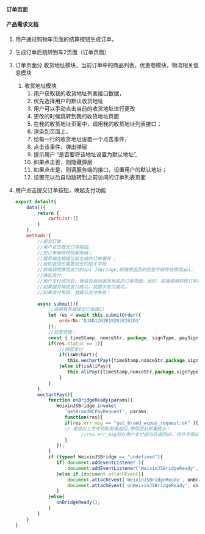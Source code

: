 #### 订单页面

#### 产品需求文档

1. 用户通过购物车页面的结算按钮生成订单，
2. 生成订单后跳转到车2页面（订单页面）
3. 订单页面分 收货地址模块，当前订单中的商品列表，优惠卷模块，物流相关信息模块
   1. 收货地址模块
      1. 用户获取我的收货地址列表接口数据，
      2. 优先选择用户的默认收货地址
      3. 用户可以手动点击当前的收货地址进行更改
      4. 更改的时候跳转到我的收货地址页面
      5. 在我的收货地址页面中，调用我的收货地址列表接口；
      6. 渲染到页面上，
      7. 给每一行的收货地址设置一个点击事件，
      8. 点击该事件，弹出弹层
      9. 提示用户 “是否要将该地址设置为默认地址”,
      10. 如果点击否，则隐藏弹层
      11. 如果点击是，则调服务端的接口，设置用户的默认地址；
      12. 设置完以后自动跳转到之前访问的订单列表页面

 4. 用户点击提交订单按钮，唤起支付功能

    ```javascript
    export default{
        data(){
            return {
                cartList:[]
            }
        },
        methods:{
            //提交订单
            //用户点击提交订单按钮，
        	//把订单编号传给服务端；
            //服务端会根据当前生成的订单编号 ，
            //给你返回出需要验签的相关字段
            //前端调用微信支付的api JSBridge,前端把返回的验签字段传给微信api，
            //唤起支付
            //用户支付成功后，微信会自动返回当前的订单页面，此时，前端调用获取订单状态接口 getOrderStatus，
            //如果服务端说支付成功，就提示支付成功，
            //如果支付失败，就提示支付失败；
            
            async submit(){
                //调用服务端提交订单接口
                let res = await this.submitOrder({
                    orderNo:'DJAD1203819203819203'
                });
                //验签流程；
                const { timeStamp, nonceStr, package, signType, paySign } = res.data;
                if(res.status == 1){
                    //唤起支付
                    if(isWechart){
                       this.wechartPay({timeStamp,nonceStr,package,signType,paySign})
                    }else if(isAliPay){
                       this.aliPay({timeStamp,nonceStr,package,signType,paySign})
                    }
                }
            },
            wechartPay(){
                function onBridgeReady(params){
                   WeixinJSBridge.invoke(
                      'getBrandWCPayRequest', params,
                      function(res){
                      if(res.err_msg == "get_brand_wcpay_request:ok" ){
                      // 使用以上方式判断前端返回,微信团队郑重提示：
                            //res.err_msg将在用户支付成功后返回ok，但并不保证它绝对可靠。
                      } 
                   }); 
                }
                if (typeof WeixinJSBridge == "undefined"){
                   if( document.addEventListener ){
                       document.addEventListener('WeixinJSBridgeReady', onBridgeReady, false);
                   }else if (document.attachEvent){
                       document.attachEvent('WeixinJSBridgeReady', onBridgeReady); 
                       document.attachEvent('onWeixinJSBridgeReady', onBridgeReady);
                   }
                }else{
                   onBridgeReady();
                }
            }
        }
    }
    ```

    